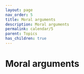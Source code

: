 ```yaml
---
layout: page
nav_order: 5
title: Moral arguments
description: Moral arguments
permalink: calendar/5
parent: Topics
has_children: true
---
```


# Moral arguments

